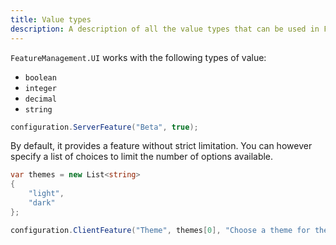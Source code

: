 ```yaml
---
title: Value types
description: A description of all the value types that can be used in FeatureManagement.UI.
---
```


`FeatureManagement.UI` works with the following types of value:

- `boolean`
- `integer`
- `decimal`
- `string`

```csharp
configuration.ServerFeature("Beta", true);
```

By default, it provides a feature without strict limitation. You can however specify a list of choices to limit the number of options available.

```csharp
var themes = new List<string>
{
    "light",
    "dark"
};

configuration.ClientFeature("Theme", themes[0], "Choose a theme for the frontend", themes);
```
